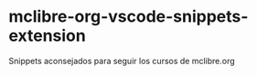 # mclibre-org-vscode-snippets-extension
Snippets aconsejados para seguir los cursos de mclibre.org 
